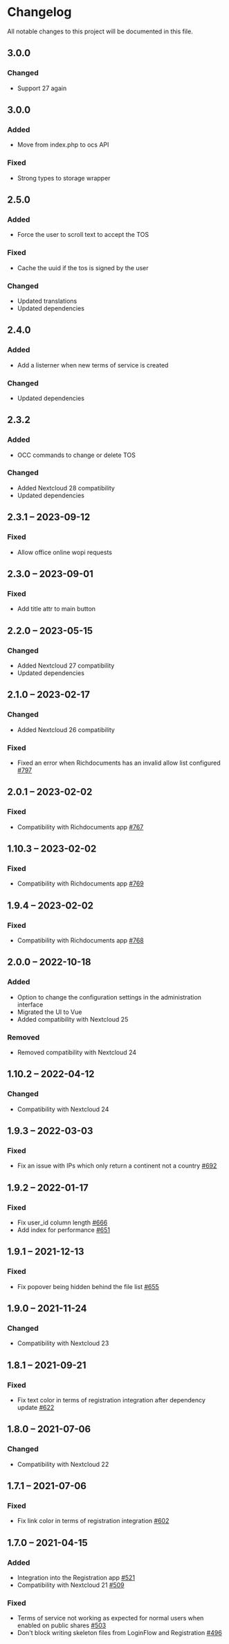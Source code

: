 <!--
 - SPDX-FileCopyrightText: 2021 Nextcloud GmbH and Nextcloud contributors
 - SPDX-License-Identifier: AGPL-3.0-or-later
-->
# Changelog
All notable changes to this project will be documented in this file.

## 3.0.0
### Changed
- Support 27 again

## 3.0.0
### Added
- Move from index.php to ocs API
### Fixed
- Strong types to storage wrapper

## 2.5.0
### Added
- Force the user to scroll text to accept the TOS
### Fixed
- Cache the uuid if the tos is signed by the user
### Changed
- Updated translations
- Updated dependencies

## 2.4.0
### Added
- Add a listerner when new terms of service is created
### Changed
- Updated dependencies

## 2.3.2
### Added
- OCC commands to change or delete TOS
### Changed
- Added Nextcloud 28 compatibility
- Updated dependencies

## 2.3.1 – 2023-09-12
### Fixed
- Allow office online wopi requests

## 2.3.0 – 2023-09-01
### Fixed
- Add title attr to main button

## 2.2.0 – 2023-05-15
### Changed
- Added Nextcloud 27 compatibility
- Updated dependencies

## 2.1.0 – 2023-02-17
### Changed
- Added Nextcloud 26 compatibility

### Fixed
- Fixed an error when Richdocuments has an invalid allow list configured
  [#797](https://github.com/nextcloud/terms_of_service/pull/797)

## 2.0.1 – 2023-02-02
### Fixed
- Compatibility with Richdocuments app
  [#767](https://github.com/nextcloud/terms_of_service/pull/767)

## 1.10.3 – 2023-02-02
### Fixed
- Compatibility with Richdocuments app
  [#769](https://github.com/nextcloud/terms_of_service/pull/769)

## 1.9.4 – 2023-02-02
### Fixed
- Compatibility with Richdocuments app
  [#768](https://github.com/nextcloud/terms_of_service/pull/768)

## 2.0.0 – 2022-10-18
### Added
- Option to change the configuration settings in the administration interface
- Migrated the UI to Vue
- Added compatibility with Nextcloud 25

### Removed
- Removed compatibility with Nextcloud 24

## 1.10.2 – 2022-04-12
### Changed
- Compatibility with Nextcloud 24

## 1.9.3 – 2022-03-03
### Fixed
- Fix an issue with IPs which only return a continent not a country
  [#692](https://github.com/nextcloud/terms_of_service/pull/692)

## 1.9.2 – 2022-01-17
### Fixed
- Fix user_id column length
  [#666](https://github.com/nextcloud/terms_of_service/pull/666)
- Add index for performance
  [#651](https://github.com/nextcloud/terms_of_service/pull/651)

## 1.9.1 – 2021-12-13
### Fixed
- Fix popover being hidden behind the file list
  [#655](https://github.com/nextcloud/terms_of_service/pull/655)

## 1.9.0 – 2021-11-24
### Changed
- Compatibility with Nextcloud 23

## 1.8.1 – 2021-09-21
### Fixed
- Fix text color in terms of registration integration after dependency update
  [#622](https://github.com/nextcloud/terms_of_service/pull/622)

## 1.8.0 – 2021-07-06
### Changed
- Compatibility with Nextcloud 22

## 1.7.1 – 2021-07-06
### Fixed
- Fix link color in terms of registration integration
  [#602](https://github.com/nextcloud/terms_of_service/pull/602)

## 1.7.0 – 2021-04-15
### Added
- Integration into the Registration app
  [#521](https://github.com/nextcloud/terms_of_service/pull/521)
- Compatibility with Nextcloud 21
  [#509](https://github.com/nextcloud/terms_of_service/pull/509)

### Fixed
- Terms of service not working as expected for normal users when enabled on public shares
  [#503](https://github.com/nextcloud/terms_of_service/pull/503)
- Don't block writing skeleton files from LoginFlow and Registration
  [#496](https://github.com/nextcloud/terms_of_service/pull/496)
